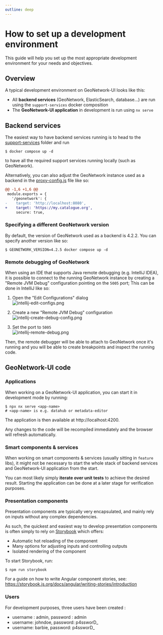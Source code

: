 ```yaml
---
outline: deep
---
```


# How to set up a development environment

This guide will help you set up the most appropriate development environment for your needs and objectives.

## Overview

A typical development environment on GeoNetwork-UI looks like this:

- All **backend services** (GeoNetwork, ElasticSearch, database...) are run using the `support-services` docker composition
- The **GeoNetwork-UI application** in development is run using `nx serve`

## Backend services

The easiest way to have backend services running is to head to the [support-services](https://github.com/geonetwork/geonetwork-ui/tree/main/support-services) folder and
run

```shell
$ docker compose up -d
```

to have all the required support services running locally (such as GeoNetwork).

Alternatively, you can also adjust the GeoNetwork instance used as a backend in the [proxy-config.js](https://github.com/geonetwork/geonetwork-ui/blob/main/proxy-config.js) file like so:

```diff
@@ -1,6 +1,6 @@
 module.exports = {
   '/geonetwork': {
-    target: 'http://localhost:8080',
+    target: 'https://my.catalogue.org',
     secure: true,
```

### Specifying a different GeoNetwork version

By default, the version of GeoNetwork used as a backend is 4.2.2. You can specify another version like so:

```shell
$ GEONETWORK_VERSION=4.2.5 docker compose up -d
```

### Remote debugging of GeoNetwork

When using an IDE that supports Java remote debugging (e.g. IntelliJ IDEA), it is possible to connect to the running GeoNetwork instance by creating a "Remote JVM Debug" configuration pointing on the `5005` port; This can be done in IntelliJ like so:

1. Open the "Edit Configurations" dialog  
   ![intellij-edit-configs.png](..%2Fassets%2Fintellij-edit-configs.png)

2. Create a new "Remote JVM Debug" configuration  
   ![intellij-create-debug-config.png](..%2Fassets%2Fintellij-create-debug-config.png)

3. Set the port to `5005`  
   ![intellij-remote-debug.png](..%2Fassets%2Fintellij-remote-debug.png)

Then, the remote debugger will be able to attach to GeoNetwork once it's running and you will be able to create breakpoints and inspect the running code.

## GeoNetwork-UI code

### Applications

When working on a GeoNetwork-UI application, you can start it in development mode by running:

```shell
$ npx nx serve <app-name>
# <app-name> is e.g. datahub or metadata-editor
```

The application is then available at http://localhost:4200.

Any changes to the code will be recompiled immediately and the browser will refresh automatically.

### Smart components & services

When working on smart components & services (usually sitting in `feature` libs), it might not be necessary to
start the whole stack of backend services and GeoNetwork-UI application from the start.

You can most likely simply **iterate over unit tests** to achieve the desired result. Starting the application can be done at a later stage for verification
purposes.

### Presentation components

Presentation components are typically very encapsulated, and mainly rely on inputs without any complex dependencies.

As such, the quickest and easiest way to develop presentation components is often simply to rely on [Storybook](https://storybook.js.org) which offers:

- Automatic hot reloading of the component
- Many options for adjusting inputs and controlling outputs
- Isolated rendering of the component

To start Storybook, run:

```shell
$ npm run storybook
```

For a guide on how to write Angular component stories, see: https://storybook.js.org/docs/angular/writing-stories/introduction

### Users

For development purposes, three users have been created :

- username : admin, password : admin
- username: johndoe, password: p4ssworD\_
- username: barbie, password: p4ssworD\_
